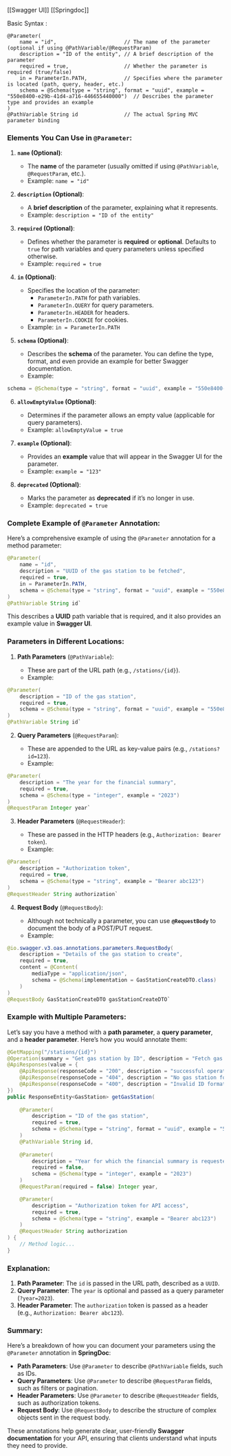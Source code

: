 [[Swagger UI]] [[Springdoc]]

Basic Syntax : 
```
@Parameter(
    name = "id",                      // The name of the parameter (optional if using @PathVariable/@RequestParam)
    description = "ID of the entity", // A brief description of the parameter
    required = true,                  // Whether the parameter is required (true/false)
    in = ParameterIn.PATH,            // Specifies where the parameter is located (path, query, header, etc.)
    schema = @Schema(type = "string", format = "uuid", example = "550e8400-e29b-41d4-a716-446655440000")  // Describes the parameter type and provides an example
)
@PathVariable String id               // The actual Spring MVC parameter binding
```

### Elements You Can Use in `@Parameter`:

1. **`name` (Optional)**:
    
    - The **name** of the parameter (usually omitted if using `@PathVariable`, `@RequestParam`, etc.).
    - Example: `name = "id"`
2. **`description` (Optional)**:
    
    - A **brief description** of the parameter, explaining what it represents.
    - Example: `description = "ID of the entity"`
3. **`required` (Optional)**:
    
    - Defines whether the parameter is **required** or **optional**. Defaults to `true` for path variables and query parameters unless specified otherwise.
    - Example: `required = true`
4. **`in` (Optional)**:
    
    - Specifies the location of the parameter:
        - `ParameterIn.PATH` for path variables.
        - `ParameterIn.QUERY` for query parameters.
        - `ParameterIn.HEADER` for headers.
        - `ParameterIn.COOKIE` for cookies.
    - Example: `in = ParameterIn.PATH`
5. **`schema` (Optional)**:
    
    - Describes the **schema** of the parameter. You can define the type, format, and even provide an example for better Swagger documentation.
    - Example:
```java
schema = @Schema(type = "string", format = "uuid", example = "550e8400-e29b-41d4-a716-446655440000")
```
        
6. **`allowEmptyValue` (Optional)**:
    
    - Determines if the parameter allows an empty value (applicable for query parameters).
    - Example: `allowEmptyValue = true`
7. **`example` (Optional)**:
    
    - Provides an **example** value that will appear in the Swagger UI for the parameter.
    - Example: `example = "123"`
8. **`deprecated` (Optional)**:
    
    - Marks the parameter as **deprecated** if it’s no longer in use.
    - Example: `deprecated = true`

### Complete Example of `@Parameter` Annotation:

Here’s a comprehensive example of using the `@Parameter` annotation for a method parameter:
```java 
@Parameter(     
	name = "id",     
	description = "UUID of the gas station to be fetched",      
	required = true,      
	in = ParameterIn.PATH,      
	schema = @Schema(type = "string", format = "uuid", example = "550e8400-e29b-41d4-a716-446655440000") 
) 
@PathVariable String id`
```

This describes a **UUID** path variable that is required, and it also provides an example value in **Swagger UI**.

### Parameters in Different Locations:

1. **Path Parameters** (`@PathVariable`):
    
    - These are part of the URL path (e.g., `/stations/{id}`).
    - Example:
```java
@Parameter(     
	description = "ID of the gas station",      
	required = true,      
	schema = @Schema(type = "string", format = "uuid", example = "550e8400-e29b-41d4-a716-446655440000") 
) 
@PathVariable String id`
```
        
2. **Query Parameters** (`@RequestParam`):
    
    - These are appended to the URL as key-value pairs (e.g., `/stations?id=123`).
    - Example:
```java
@Parameter(     
	description = "The year for the financial summary",      
	required = true,      
	schema = @Schema(type = "integer", example = "2023") 
) 
@RequestParam Integer year`
```
        
        
3. **Header Parameters** (`@RequestHeader`):
    
    - These are passed in the HTTP headers (e.g., `Authorization: Bearer token`).
    - Example:
```java
@Parameter(     
	description = "Authorization token",      
	required = true,      
	schema = @Schema(type = "string", example = "Bearer abc123") 
) 
@RequestHeader String authorization`
```
        
4. **Request Body** (`@RequestBody`):
    
    - Although not technically a parameter, you can use **`@RequestBody`** to document the body of a POST/PUT request.
    - Example:
```java
@io.swagger.v3.oas.annotations.parameters.RequestBody(     
	description = "Details of the gas station to create",      
	required = true,      
	content = @Content(         
		mediaType = "application/json",          
		schema = @Schema(implementation = GasStationCreateDTO.class)     
	) 
) 
@RequestBody GasStationCreateDTO gasStationCreateDTO`
```
        
        

### Example with Multiple Parameters:

Let’s say you have a method with a **path parameter**, a **query parameter**, and a **header parameter**. Here’s how you would annotate them:
```java
@GetMapping("/stations/{id}")
@Operation(summary = "Get gas station by ID", description = "Fetch gas station details by ID")
@ApiResponses(value = {
    @ApiResponse(responseCode = "200", description = "successful operation", content = @Content(mediaType = "application/json", schema = @Schema(implementation = GasStation.class))),
    @ApiResponse(responseCode = "404", description = "No gas station found"),
    @ApiResponse(responseCode = "400", description = "Invalid ID format")
})
public ResponseEntity<GasStation> getGasStation(
    
    @Parameter(
        description = "ID of the gas station", 
        required = true, 
        schema = @Schema(type = "string", format = "uuid", example = "550e8400-e29b-41d4-a716-446655440000")
    )
    @PathVariable String id,
    
    @Parameter(
        description = "Year for which the financial summary is requested", 
        required = false, 
        schema = @Schema(type = "integer", example = "2023")
    )
    @RequestParam(required = false) Integer year,

    @Parameter(
        description = "Authorization token for API access", 
        required = true, 
        schema = @Schema(type = "string", example = "Bearer abc123")
    )
    @RequestHeader String authorization
) {
    // Method logic...
}

```
### Explanation:

1. **Path Parameter**: The `id` is passed in the URL path, described as a `UUID`.
2. **Query Parameter**: The `year` is optional and passed as a query parameter (`?year=2023`).
3. **Header Parameter**: The `authorization` token is passed as a header (e.g., `Authorization: Bearer abc123`).

### Summary:

Here’s a breakdown of how you can document your parameters using the `@Parameter` annotation in **SpringDoc**:

- **Path Parameters**: Use `@Parameter` to describe `@PathVariable` fields, such as IDs.
- **Query Parameters**: Use `@Parameter` to describe `@RequestParam` fields, such as filters or pagination.
- **Header Parameters**: Use `@Parameter` to describe `@RequestHeader` fields, such as authorization tokens.
- **Request Body**: Use `@RequestBody` to describe the structure of complex objects sent in the request body.

These annotations help generate clear, user-friendly **Swagger documentation** for your API, ensuring that clients understand what inputs they need to provide.